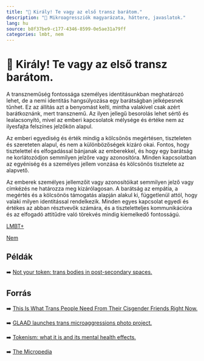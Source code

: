 ```yaml
---
title: "🚫 Király! Te vagy az első transz barátom."
description: "🚫 Mikroagressziók magyarázata, háttere, javaslatok."
lang: hu
source: b8f37be9-c177-4346-8599-0e5ae31a79ff
categories: lmbt, nem
---
```


<div class="wiki-content agression-title">

# 🚫 Király! Te vagy az első transz barátom.

A transzneműség fontossága személyes identitásunkban meghatározó lehet, de a nemi identitás hangsúlyozása egy barátságban jelképesnek tűnhet. Ez az állítás azt a benyomást kelti, mintha valakivel csak azért barátkoznánk, mert transznemű. Az ilyen jellegű besorolás lehet sértő és lealacsonyító, mivel az emberi kapcsolatok mélysége és értéke nem az ilyesfajta felszínes jelzőkön alapul.

Az emberi egyediség és érték mindig a kölcsönös megértésen, tiszteleten és szereteten alapul, és nem a különbözőségek kizáró okai. Fontos, hogy tisztelettel és elfogadással bánjanak az emberekkel, és hogy egy barátság ne korlátozódjon semmilyen jelzőre vagy azonosítóra. Minden kapcsolatban az egyéniség és a személyes jellem vonzása és kölcsönös tisztelete az alapvető.

Az emberek személyes jellemzőit vagy azonosítóikat semmilyen jelző vagy címkézés ne határozza meg kizárólagosan. A barátság az empátia, a megértés és a kölcsönös támogatás alapján alakul ki, függetlenül attól, hogy valaki milyen identitással rendelkezik. Minden egyes kapcsolat egyedi és értékes az abban résztvevők számára, és a tiszteletteljes kommunikációra és az elfogadó attitűdre való törekvés mindig kiemelkedő fontosságú.

<div class="categories">

[LMBT+](/#/entry?id=lmbt)

[Nem](/#/entry?id=nem)

</div>

## Példák

➡️ [Not your token: trans bodies in post-secondary spaces.](https://theeyeopener.com/2019/11/not-your-token-trans-bodies-in-post-secondary-spaces/)

## Forrás

➡️ [This Is What Trans People Need From Their Cisgender Friends Right Now.](https://www.huffpost.com/entry/cis-people-better-friends-to-trans-people_l_604be596c5b672fce4eca33e)

➡️ [GLAAD launches trans microaggressions photo project.](https://www.glaad.org/blog/glaad-launches-trans-microaggressions-photo-project-transwk)

➡️ [Tokenism: what it is and its mental health effects.](https://www.health.com/mind-body/health-diversity-inclusion/tokenism)

➡️ [The Micropedia](https://www.themicropedia.org/)


</div>